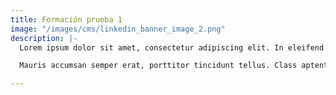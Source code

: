```yaml
---
title: Formación prueba 1
image: "/images/cms/linkedin_banner_image_2.png"
description: |-
  Lorem ipsum dolor sit amet, consectetur adipiscing elit. In eleifend congue dolor a ullamcorper. Fusce semper vestibulum pharetra. Nullam malesuada enim quam. Fusce at eros a leo tincidunt vestibulum id sed nulla. Donec sed purus facilisis, rutrum metus sit amet, tempus elit. Vestibulum sed mattis felis. Sed eu leo quis sapien rutrum consectetur et vitae velit. Duis a justo posuere turpis malesuada dignissim. Nullam gravida quam et sapien varius, a aliquet ex iaculis. Pellentesque at sapien porta, pellentesque elit vitae, gravida elit. Nullam id urna ex. Praesent pellentesque felis ac eros auctor, quis eleifend libero aliquet. Fusce lobortis porta orci, et finibus justo convallis ut.

  Mauris accumsan semper erat, porttitor tincidunt tellus. Class aptent taciti sociosqu ad litora torquent per conubia nostra, per inceptos himenaeos. Nullam mollis sed nisl sit amet iaculis. Donec pellentesque est sit amet risus venenatis rhoncus. Fusce quis urna nec quam imperdiet sagittis ac eu est. Integer pharetra euismod erat, id imperdiet felis interdum sit amet. In hac habitasse platea dictumst. Sed cursus ante sed nibh volutpat, nec sollicitudin dui blandit. Cras aliquam orci sed nisi accumsan, non condimentum ligula euismod. Sed sem dui, congue ac blandit sit amet, pellentesque ut metus. Aliquam a elit vitae erat eleifend dapibus. Ut sed hendrerit leo. Curabitur pharetra mi risus, eu suscipit est iaculis ac. Etiam posuere ligula nibh, eu pretium eros pharetra quis.

---
```

